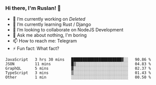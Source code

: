 ### Hi there, I'm Ruslan! 👋

- 🔭 I’m currently working on *Deleted*
- 🌱 I’m currently learning Rust / Django
- 👯 I’m looking to collaborate on NodeJS Development
- 💬 Ask me about nothing, I'm boring
- 📫 How to reach me: Telegram
- ⚡ Fun fact: What fact?

<!--START_SECTION:waka-->
```text
JavaScript   3 hrs 30 mins   ██████████████████████▓░░   90.86 % 
JSON         11 mins         █▒░░░░░░░░░░░░░░░░░░░░░░░   04.83 % 
GraphQL      5 mins          ▓░░░░░░░░░░░░░░░░░░░░░░░░   02.37 % 
TypeScript   3 mins          ▒░░░░░░░░░░░░░░░░░░░░░░░░   01.43 % 
Other        1 min           ░░░░░░░░░░░░░░░░░░░░░░░░░   00.50 % 
```
<!--END_SECTION:waka-->
